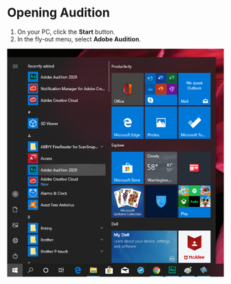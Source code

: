 # Opening Audition

1. On your PC, click the **Start** button. 
2. In the fly-out menu, select **Adobe Audition**.

![](/assets/start-menu.png)

